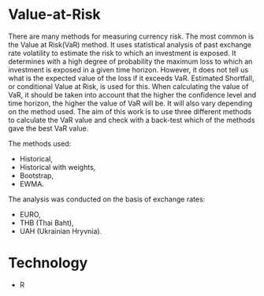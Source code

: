 # Value-at-Risk

There are many methods for measuring currency risk. The most common is the Value at Risk(VaR) method. It uses statistical analysis of past exchange rate volatility to estimate the risk to which an investment is exposed. It determines with a high degree of probability the maximum loss to which an investment is exposed in a given time horizon. However, it does not tell us what is the expected value of the loss if it exceeds VaR. Estimated Shortfall, or conditional Value at Risk, is used for this. When calculating the value of VaR, it should be taken into account that the higher the confidence level and time horizon, the higher the value of VaR will be. It will also vary depending on the method used. The aim of this work is to use three different methods to calculate the VaR value and check with a back-test which of the methods gave the best VaR value.

The methods used:
- Historical,
- Historical with weights,
- Bootstrap,
- EWMA.

The analysis was conducted on the basis of exchange rates:
- EURO,
- THB (Thai Baht),
- UAH (Ukrainian Hryvnia).

# Technology
- R
